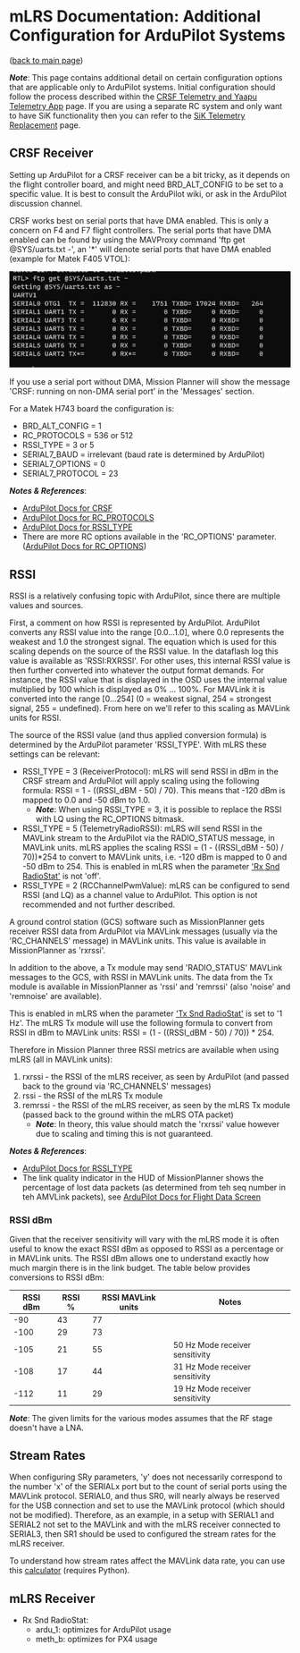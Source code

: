 # mLRS Documentation: Additional Configuration for ArduPilot Systems #

([back to main page](../README.md))

***Note***: This page contains additional detail on certain configuration options that are applicable only to ArduPilot systems. Initial configuration should follow the process described within the [CRSF Telemetry and Yaapu Telemetry App](CRSF.md) page. If you are using a separate RC system and only want to have SiK functionality then you can refer to the [SiK Telemetry Replacement](docs/SETUP_SIK.md) page.

## CRSF Receiver

Setting up ArduPilot for a CRSF receiver can be a bit tricky, as it depends on the flight controller board, and might need BRD_ALT_CONFIG to be set to a specific value. It is best to consult the ArduPilot wiki, or ask in the ArduPilot discussion channel.

CRSF works best on serial ports that have DMA enabled. This is only a concern on F4 and F7 flight controllers. The serial ports that have DMA enabled can be found by using the MAVProxy command 'ftp get @SYS/uarts.txt -', an '*' will denote serial ports that have DMA enabled (example for Matek F405 VTOL):

<img src="images/Serial_DMA.png">

If you use a serial port without DMA, Mission Planner will show the message 'CRSF: running on non-DMA serial port' in the 'Messages' section.

For a Matek H743 board the configuration is:

- BRD_ALT_CONFIG = 1
- RC_PROTOCOLS = 536 or 512
- RSSI_TYPE = 3 or 5
- SERIAL7_BAUD = irrelevant (baud rate is determined by ArduPilot)
- SERIAL7_OPTIONS = 0
- SERIAL7_PROTOCOL = 23

***Notes & References***:
- [ArduPilot Docs for CRSF](https://ardupilot.org/copter/docs/common-tbs-rc.html)
- [ArduPilot Docs for RC_PROTOCOLS](https://ardupilot.org/plane/docs/parameters.html#rc-protocols-rc-protocols-enabled)
- [ArduPilot Docs for RSSI_TYPE](https://ardupilot.org/plane/docs/parameters.html#rssi-type-rssi-type)
- There are more RC options available in the 'RC_OPTIONS' parameter. ([ArduPilot Docs for RC_OPTIONS](https://ardupilot.org/plane/docs/parameters.html#rc-options-rc-options))

## RSSI

RSSI is a relatively confusing topic with ArduPilot, since there are multiple values and sources.

First, a comment on how RSSI is represented by ArduPilot. ArduPilot converts any RSSI value into the range [0.0...1.0], where 0.0 represents the weakest and 1.0 the strongest signal. The equation which is used for this scaling depends on the source of the RSSI value. In the dataflash log this value is available as 'RSSI:RXRSSI'. For other uses, this internal RSSI value is then further converted into whatever the output format demands. For instance, the RSSI value that is displayed in the OSD uses the internal value multiplied by 100 which is displayed as 0% ... 100%. For MAVLink it is converted into the range [0...254] (0 = weakest signal, 254 = strongest signal, 255 = undefined). From here on we'll refer to this scaling as MAVLink units for RSSI.

The source of the RSSI value (and thus applied conversion formula) is determined by the ArduPilot parameter 'RSSI_TYPE'. With mLRS these settings can be relevant:
- RSSI_TYPE = 3 (ReceiverProtocol): mLRS will send RSSI in dBm in the CRSF stream and ArduPilot will apply scaling using the following formula: RSSI = 1 - ((RSSI_dBM - 50) / 70). This means that -120 dBm is mapped to 0.0 and -50 dBm to 1.0.
    - ***Note***: When using RSSI_TYPE = 3, it is possible to replace the RSSI with LQ using the RC_OPTIONS bitmask.
- RSSI_TYPE = 5 (TelemetryRadioRSSI): mLRS will send RSSI in the MAVLink stream to the ArduPilot via the RADIO_STATUS message, in MAVLink units. mLRS applies the scaling RSSI = (1 - ((RSSI_dBM - 50) / 70))*254 to convert to MAVLink units, i.e. -120 dBm is mapped to 0 and -50 dBm to 254. This is enabled in mLRS when the parameter ['Rx Snd RadioStat'](https://github.com/olliw42/mLRS-docu/blob/master/docs/PARAMETERS.md#rx-snd-radiostat) is not 'off'. 
- RSSI_TYPE = 2 (RCChannelPwmValue): mLRS can be configured to send RSSI (and LQ) as a channel value to ArduPilot. This option is not recommended and not further described.

A ground control station (GCS) software such as MissionPlanner gets receiver RSSI data from ArduPilot via MAVLink messages (usually via the 'RC_CHANNELS' message) in MAVLink units. This value is available in MissionPlanner as 'rxrssi'.

In addition to the above, a Tx module may send 'RADIO_STATUS' MAVLink messages to the GCS, with RSSI in MAVLink units. The data from the Tx module is available in MissionPlanner as 'rssi' and 'remrssi' (also 'noise' and 'remnoise' are available).

This is enabled in mLRS when the parameter ['Tx Snd RadioStat'](https://github.com/olliw42/mLRS-docu/blob/master/docs/PARAMETERS.md#tx-snd-radiostat) is set to '1 Hz'. The mLRS Tx module will use the following formula to convert from RSSI in dBm to MAVLink units: RSSI = (1 - ((RSSI_dBM - 50) / 70)) * 254.

Therefore in Mission Planner three RSSI metrics are available when using mLRS (all in MAVLink units):

1. rxrssi - the RSSI of the mLRS receiver, as seen by ArduPilot (and passed back to the ground via 'RC_CHANNELS' messages)
2. rssi - the RSSI of the mLRS Tx module
3. remrssi - the RSSI of the mLRS receiver, as seen by the mLRS Tx module (passed back to the ground within the mLRS OTA packet)
    - ***Note***: In theory, this value should match the 'rxrssi' value however due to scaling and timing this is not guaranteed.

***Notes & References***:
- [ArduPilot Docs for RSSI_TYPE](https://ardupilot.org/plane/docs/parameters.html#rssi-type-rssi-type)
- The link quality indicator in the HUD of MissionPlanner shows the percentage of lost data packets (as determined from teh seq number in teh AMVLink packets), see [ArduPilot Docs for Flight Data Screen](https://ardupilot.org/planner/docs/mission-planner-ground-control-station.html)

### RSSI dBm

Given that the receiver sensitivity will vary with the mLRS mode it is often useful to know the exact RSSI dBm as opposed to RSSI as a percentage or in MAVLink units. The RSSI dBm allows one to understand exactly how much margin there is in the link budget. The table below provides conversions to RSSI dBm:

| RSSI dBm | RSSI % | RSSI MAVLink units | Notes            |
|----------|--------|--------------|------------------|
| -90       | 43     | 77           |                  |
| -100      | 29     | 73           |                  |
| -105      | 21     | 55           | 50 Hz Mode receiver sensitivity |
| -108      | 17     | 44           | 31 Hz Mode receiver sensitivity |
| -112      | 11     | 29           | 19 Hz Mode receiver sensitivity |

***Note***: The given limits for the various modes assumes that the RF stage doesn't have a LNA.

## Stream Rates

When configuring SRy parameters, 'y' does not necessarily correspond to the number 'x' of the SERIALx port but to the count of serial ports using the MAVLink protocol.  SERIAL0, and thus SR0, will nearly always be reserved for the USB connection and set to use the MAVLink protocol (which should not be modified). Therefore, as an example, in a setup with SERIAL1 and SERIAL2 not set to the MAVLink and with the mLRS receiver connected to SERIAL3, then SR1 should be used to configured the stream rates for the mLRS receiver.

To understand how stream rates affect the MAVLink data rate, you can use this [calculator](https://github.com/ArduPilot/pymavlink/blob/master/tools/mavtelemetry_datarates.py) (requires Python).

## mLRS Receiver

- Rx Snd RadioStat:
    - ardu_1: optimizes for ArduPilot usage
    - meth_b: optimizes for PX4 usage
